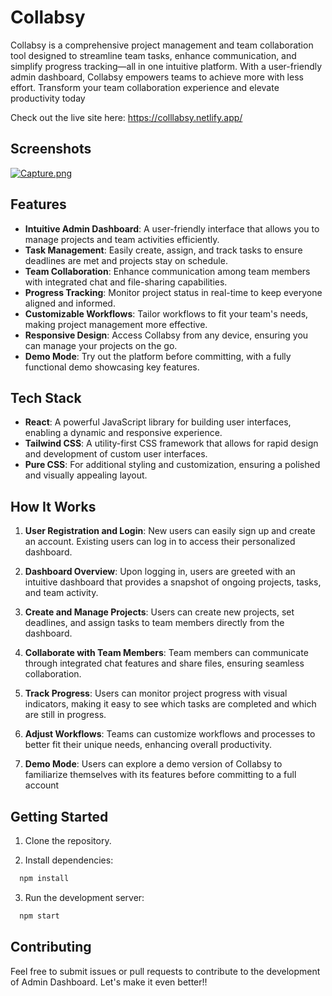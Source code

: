 
# Collabsy

Collabsy is a comprehensive project management and team collaboration tool designed to streamline team tasks, enhance communication, and simplify progress tracking—all in one intuitive platform. With a user-friendly admin dashboard, Collabsy empowers teams to achieve more with less effort. Transform your team collaboration experience and elevate productivity today

Check out the live site here: https://colllabsy.netlify.app/



## Screenshots

[![Capture.png](https://i.postimg.cc/3rS7fmQg/Capture.png)](https://postimg.cc/3WvPdyRR)


## Features

- **Intuitive Admin Dashboard**: A user-friendly interface that allows you to manage projects and team activities efficiently.
- **Task Management**: Easily create, assign, and track tasks to ensure deadlines are met and projects stay on schedule.
- **Team Collaboration**: Enhance communication among team members with integrated chat and file-sharing capabilities.
- **Progress Tracking**: Monitor project status in real-time to keep everyone aligned and informed.
- **Customizable Workflows**: Tailor workflows to fit your team's needs, making project management more effective.
- **Responsive Design**: Access Collabsy from any device, ensuring you can manage your projects on the go.
- **Demo Mode**: Try out the platform before committing, with a fully functional demo showcasing key features.
## Tech Stack

- **React**: A powerful JavaScript library for building user interfaces, enabling a dynamic and responsive experience.
- **Tailwind CSS**: A utility-first CSS framework that allows for rapid design and development of custom user interfaces.
- **Pure CSS**: For additional styling and customization, ensuring a polished and visually appealing layout.
## How It Works

1. **User Registration and Login**: New users can easily sign up and create an account. Existing users can log in to access their personalized dashboard.

2. **Dashboard Overview**: Upon logging in, users are greeted with an intuitive dashboard that provides a snapshot of ongoing projects, tasks, and team activity.

3. **Create and Manage Projects**: Users can create new projects, set deadlines, and assign tasks to team members directly from the dashboard.

4. **Collaborate with Team Members**: Team members can communicate through integrated chat features and share files, ensuring seamless collaboration.

5. **Track Progress**: Users can monitor project progress with visual indicators, making it easy to see which tasks are completed and which are still in progress.

6. **Adjust Workflows**: Teams can customize workflows and processes to better fit their unique needs, enhancing overall productivity.

7. **Demo Mode**: Users can explore a demo version of Collabsy to familiarize themselves with its features before committing to a full account

## Getting Started

1. Clone the repository.

2. Install dependencies:

```bash
  npm install
```

3. Run the development server:

```bash
  npm start
```    
## Contributing

Feel free to submit issues or pull requests to contribute to the development of Admin Dashboard. Let's make it even better!!

